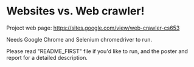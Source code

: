 # Websites vs. Web crawler!

Project web page: https://sites.google.com/view/web-crawler-cs653

Needs Google Chrome and Selenium chromedriver to run.

Please read "README_FIRST" file if you'd like to run, and the poster and report for a detailed description.
